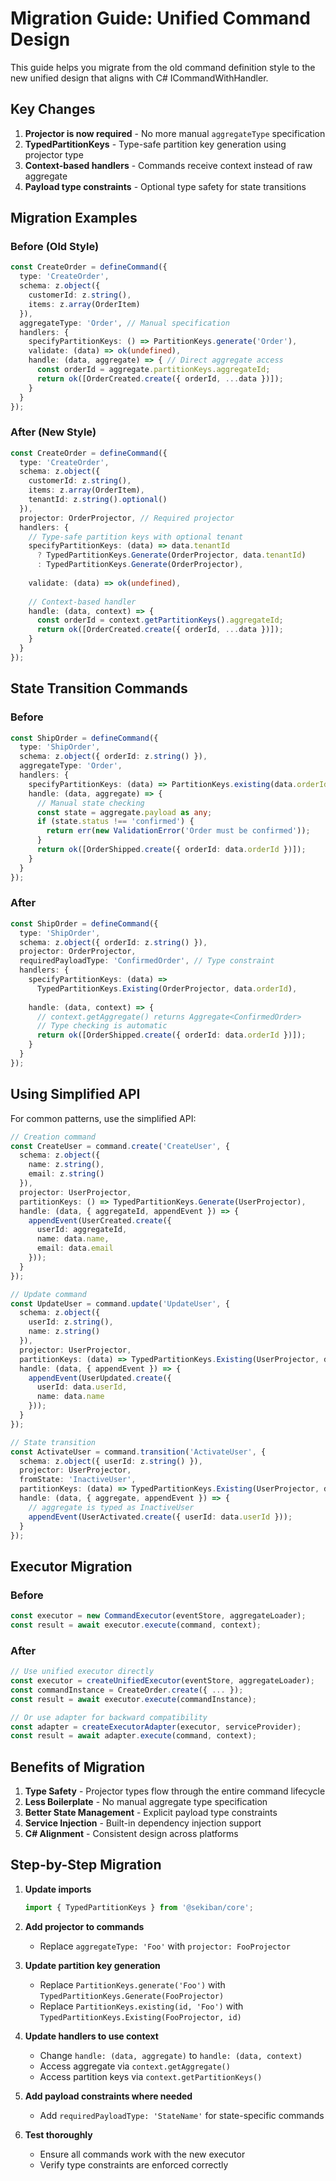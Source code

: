 # Migration Guide: Unified Command Design

This guide helps you migrate from the old command definition style to the new unified design that aligns with C# ICommandWithHandler.

## Key Changes

1. **Projector is now required** - No more manual `aggregateType` specification
2. **TypedPartitionKeys** - Type-safe partition key generation using projector type
3. **Context-based handlers** - Commands receive context instead of raw aggregate
4. **Payload type constraints** - Optional type safety for state transitions

## Migration Examples

### Before (Old Style)

```typescript
const CreateOrder = defineCommand({
  type: 'CreateOrder',
  schema: z.object({
    customerId: z.string(),
    items: z.array(OrderItem)
  }),
  aggregateType: 'Order', // Manual specification
  handlers: {
    specifyPartitionKeys: () => PartitionKeys.generate('Order'),
    validate: (data) => ok(undefined),
    handle: (data, aggregate) => { // Direct aggregate access
      const orderId = aggregate.partitionKeys.aggregateId;
      return ok([OrderCreated.create({ orderId, ...data })]);
    }
  }
});
```

### After (New Style)

```typescript
const CreateOrder = defineCommand({
  type: 'CreateOrder',
  schema: z.object({
    customerId: z.string(),
    items: z.array(OrderItem),
    tenantId: z.string().optional()
  }),
  projector: OrderProjector, // Required projector
  handlers: {
    // Type-safe partition keys with optional tenant
    specifyPartitionKeys: (data) => data.tenantId 
      ? TypedPartitionKeys.Generate(OrderProjector, data.tenantId)
      : TypedPartitionKeys.Generate(OrderProjector),
    
    validate: (data) => ok(undefined),
    
    // Context-based handler
    handle: (data, context) => {
      const orderId = context.getPartitionKeys().aggregateId;
      return ok([OrderCreated.create({ orderId, ...data })]);
    }
  }
});
```

## State Transition Commands

### Before

```typescript
const ShipOrder = defineCommand({
  type: 'ShipOrder',
  schema: z.object({ orderId: z.string() }),
  aggregateType: 'Order',
  handlers: {
    specifyPartitionKeys: (data) => PartitionKeys.existing(data.orderId, 'Order'),
    handle: (data, aggregate) => {
      // Manual state checking
      const state = aggregate.payload as any;
      if (state.status !== 'confirmed') {
        return err(new ValidationError('Order must be confirmed'));
      }
      return ok([OrderShipped.create({ orderId: data.orderId })]);
    }
  }
});
```

### After

```typescript
const ShipOrder = defineCommand({
  type: 'ShipOrder',
  schema: z.object({ orderId: z.string() }),
  projector: OrderProjector,
  requiredPayloadType: 'ConfirmedOrder', // Type constraint
  handlers: {
    specifyPartitionKeys: (data) => 
      TypedPartitionKeys.Existing(OrderProjector, data.orderId),
    
    handle: (data, context) => {
      // context.getAggregate() returns Aggregate<ConfirmedOrder>
      // Type checking is automatic
      return ok([OrderShipped.create({ orderId: data.orderId })]);
    }
  }
});
```

## Using Simplified API

For common patterns, use the simplified API:

```typescript
// Creation command
const CreateUser = command.create('CreateUser', {
  schema: z.object({
    name: z.string(),
    email: z.string()
  }),
  projector: UserProjector,
  partitionKeys: () => TypedPartitionKeys.Generate(UserProjector),
  handle: (data, { aggregateId, appendEvent }) => {
    appendEvent(UserCreated.create({
      userId: aggregateId,
      name: data.name,
      email: data.email
    }));
  }
});

// Update command
const UpdateUser = command.update('UpdateUser', {
  schema: z.object({
    userId: z.string(),
    name: z.string()
  }),
  projector: UserProjector,
  partitionKeys: (data) => TypedPartitionKeys.Existing(UserProjector, data.userId),
  handle: (data, { appendEvent }) => {
    appendEvent(UserUpdated.create({
      userId: data.userId,
      name: data.name
    }));
  }
});

// State transition
const ActivateUser = command.transition('ActivateUser', {
  schema: z.object({ userId: z.string() }),
  projector: UserProjector,
  fromState: 'InactiveUser',
  partitionKeys: (data) => TypedPartitionKeys.Existing(UserProjector, data.userId),
  handle: (data, { aggregate, appendEvent }) => {
    // aggregate is typed as InactiveUser
    appendEvent(UserActivated.create({ userId: data.userId }));
  }
});
```

## Executor Migration

### Before

```typescript
const executor = new CommandExecutor(eventStore, aggregateLoader);
const result = await executor.execute(command, context);
```

### After

```typescript
// Use unified executor directly
const executor = createUnifiedExecutor(eventStore, aggregateLoader);
const commandInstance = CreateOrder.create({ ... });
const result = await executor.execute(commandInstance);

// Or use adapter for backward compatibility
const adapter = createExecutorAdapter(executor, serviceProvider);
const result = await adapter.execute(command, context);
```

## Benefits of Migration

1. **Type Safety** - Projector types flow through the entire command lifecycle
2. **Less Boilerplate** - No manual aggregate type specification
3. **Better State Management** - Explicit payload type constraints
4. **Service Injection** - Built-in dependency injection support
5. **C# Alignment** - Consistent design across platforms

## Step-by-Step Migration

1. **Update imports**
   ```typescript
   import { TypedPartitionKeys } from '@sekiban/core';
   ```

2. **Add projector to commands**
   - Replace `aggregateType: 'Foo'` with `projector: FooProjector`

3. **Update partition key generation**
   - Replace `PartitionKeys.generate('Foo')` with `TypedPartitionKeys.Generate(FooProjector)`
   - Replace `PartitionKeys.existing(id, 'Foo')` with `TypedPartitionKeys.Existing(FooProjector, id)`

4. **Update handlers to use context**
   - Change `handle: (data, aggregate)` to `handle: (data, context)`
   - Access aggregate via `context.getAggregate()`
   - Access partition keys via `context.getPartitionKeys()`

5. **Add payload constraints where needed**
   - Add `requiredPayloadType: 'StateName'` for state-specific commands

6. **Test thoroughly**
   - Ensure all commands work with the new executor
   - Verify type constraints are enforced correctly